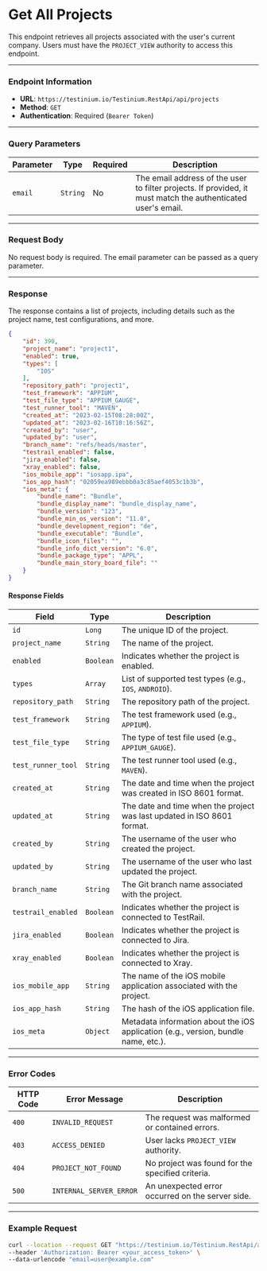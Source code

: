# Get All Projects

This endpoint retrieves all projects associated with the user's current company. Users must have the `PROJECT_VIEW` authority to access this endpoint.

***

### Endpoint Information

* **URL**: `https://testinium.io/Testinium.RestApi/api/projects`
* **Method**: `GET`
* **Authentication**: Required (`Bearer Token`)

***

### Query Parameters

| Parameter | Type     | Required | Description                                                                                                  |
| --------- | -------- | -------- | ------------------------------------------------------------------------------------------------------------ |
| `email`   | `String` | No       | The email address of the user to filter projects. If provided, it must match the authenticated user's email. |

***

### Request Body

No request body is required. The email parameter can be passed as a query parameter.

***

### Response

The response contains a list of projects, including details such as the project name, test configurations, and more.

```json
{
    "id": 390,
    "project_name": "project1",
    "enabled": true,
    "types": [
        "IOS"
    ],
    "repository_path": "project1",
    "test_framework": "APPIUM",
    "test_file_type": "APPIUM_GAUGE",
    "test_runner_tool": "MAVEN",
    "created_at": "2023-02-15T08:28:00Z",
    "updated_at": "2023-02-16T10:16:56Z",
    "created_by": "user",
    "updated_by": "user",
    "branch_name": "refs/heads/master",
    "testrail_enabled": false,
    "jira_enabled": false,
    "xray_enabled": false,
    "ios_mobile_app": "iosapp.ipa",
    "ios_app_hash": "02059ea989ebbb0a3c85aef4053c1b3b",
    "ios_meta": {
        "bundle_name": "Bundle",
        "bundle_display_name": "bundle_display_name",
        "bundle_version": "123",
        "bundle_min_os_version": "11.0",
        "bundle_development_region": "de",
        "bundle_executable": "Bundle",
        "bundle_icon_files": "",
        "bundle_info_dict_version": "6.0",
        "bundle_package_type": "APPL",
        "bundle_main_story_board_file": ""
    }
}
```

#### Response Fields

| Field              | Type      | Description                                                                        |
| ------------------ | --------- | ---------------------------------------------------------------------------------- |
| `id`               | `Long`    | The unique ID of the project.                                                      |
| `project_name`     | `String`  | The name of the project.                                                           |
| `enabled`          | `Boolean` | Indicates whether the project is enabled.                                          |
| `types`            | `Array`   | List of supported test types (e.g., `IOS`, `ANDROID`).                             |
| `repository_path`  | `String`  | The repository path of the project.                                                |
| `test_framework`   | `String`  | The test framework used (e.g., `APPIUM`).                                          |
| `test_file_type`   | `String`  | The type of test file used (e.g., `APPIUM_GAUGE`).                                 |
| `test_runner_tool` | `String`  | The test runner tool used (e.g., `MAVEN`).                                         |
| `created_at`       | `String`  | The date and time when the project was created in ISO 8601 format.                 |
| `updated_at`       | `String`  | The date and time when the project was last updated in ISO 8601 format.            |
| `created_by`       | `String`  | The username of the user who created the project.                                  |
| `updated_by`       | `String`  | The username of the user who last updated the project.                             |
| `branch_name`      | `String`  | The Git branch name associated with the project.                                   |
| `testrail_enabled` | `Boolean` | Indicates whether the project is connected to TestRail.                            |
| `jira_enabled`     | `Boolean` | Indicates whether the project is connected to Jira.                                |
| `xray_enabled`     | `Boolean` | Indicates whether the project is connected to Xray.                                |
| `ios_mobile_app`   | `String`  | The name of the iOS mobile application associated with the project.                |
| `ios_app_hash`     | `String`  | The hash of the iOS application file.                                              |
| `ios_meta`         | `Object`  | Metadata information about the iOS application (e.g., version, bundle name, etc.). |

***

### Error Codes

| HTTP Code | Error Message           | Description                                      |
| --------- | ----------------------- | ------------------------------------------------ |
| `400`     | `INVALID_REQUEST`       | The request was malformed or contained errors.   |
| `403`     | `ACCESS_DENIED`         | User lacks `PROJECT_VIEW` authority.             |
| `404`     | `PROJECT_NOT_FOUND`     | No project was found for the specified criteria. |
| `500`     | `INTERNAL_SERVER_ERROR` | An unexpected error occurred on the server side. |

***

### Example Request

```bash
curl --location --request GET "https://testinium.io/Testinium.RestApi/api/projects" \
--header 'Authorization: Bearer <your_access_token>' \
--data-urlencode "email=user@example.com"
```
